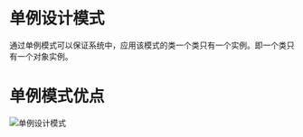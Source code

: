 # 单例设计模式

通过单例模式可以保证系统中，应用该模式的类一个类只有一个实例。即一个类只有一个对象实例。

# 单例模式优点
![](https://github.com/andyczy/czy-study-deepLearning/blob/master/tensors_flowing.gif "单例设计模式")